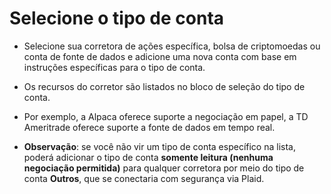 # **Selecione o tipo de conta**

- Selecione sua corretora de ações específica, bolsa de criptomoedas ou conta de fonte de dados e adicione uma nova conta com base em instruções específicas para o tipo de conta. 
- Os recursos do corretor são listados no bloco de seleção do tipo de conta. 
- Por exemplo, a Alpaca oferece suporte a negociação em papel, a TD Ameritrade oferece suporte a fonte de dados em tempo real.

- **Observação**: se você não vir um tipo de conta específico na lista, poderá adicionar o tipo de conta **somente leitura (nenhuma negociação permitida)** para qualquer corretora por meio do tipo de conta **Outros**, que se conectaria com segurança via Plaid.

